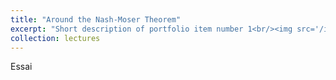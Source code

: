 ```yaml
---
title: "Around the Nash-Moser Theorem"
excerpt: "Short description of portfolio item number 1<br/><img src='/images/500x300.png'>"
collection: lectures
---
```


Essai 
